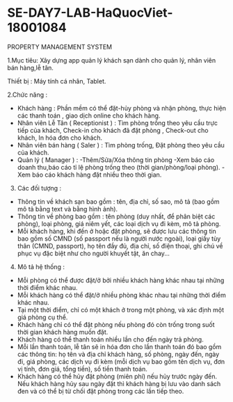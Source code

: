# SE-DAY7-LAB-HaQuocViet-18001084
PROPERTY MANAGEMENT SYSTEM

1.Mục tiêu: Xây dựng app quản lý khách sạn dành cho quản lý, nhân viên bán hàng,lễ tân. 

  Thiết bị : Máy tính cá nhân, Tablet.
  
2.Chức năng :

  + Khách hàng : Phần mềm có thể đặt-hủy phòng và nhận phòng, thực hiện các thanh toán , giao dịch online cho khách hàng.
  + Nhân viên Lễ Tân ( Receptionist ) : Tìm phòng trống theo yêu cầu trực tiếp của khách, Check-in cho khách đã đặt phòng , Check-out cho khách, In hóa đơn cho khách.
  + Nhân viên bán hàng ( Saler ) : Tìm phòng trống, Đặt phòng theo yêu cầu của khách.
  + Quản lý ( Manager ) : 
  -Thêm/Sửa/Xóa thông tin phòng 
  -Xem báo cáo doanh thu,báo cáo tỉ lệ phòng trống theo (thời gian/phòng/loại phòng).
  -Xem báo cáo khách hàng đặt nhiều theo thời gian.
  
  3. Các đối tượng :
  
  -	Thông tin về khách sạn bao gồm : tên, địa chỉ, số sao, mô tả (bao gồm mô tả bằng text và bằng hình ảnh).
  - Thông tin về phòng bao gồm :  tên phòng (duy nhất, để phân biệt các phòng), loại phòng, giá niêm yết, các loại dịch vụ đi kèm, mô tả phòng.
  -	Mỗi khách hàng, khi đến ở hoặc đặt phòng, sẽ được lưu các thông tin bao gồm số CMND (số passport nếu là người nước ngoài), loại giấy tùy thân (CMND, passport), họ tên đầy đủ, địa chỉ, số điện thoại, ghi chú về phục vụ đặc biệt như cho người khuyết tật, ăn chay...
  
  
  4. Mô tả hệ thống : 
  
-	Mỗi phòng có thể được đặt/ở bởi nhiều khách hàng khác nhau tại những thời điểm khác nhau.
-	Mỗi khách hàng có thể đặt/ở nhiều phòng khác nhau tại những thời điểm khác nhau.
-	Tại một thời điểm, chỉ có một khách ở trong một phòng, và xác định một giá phòng cụ thể.
-	Khách hàng chỉ có thể đặt phòng nếu phòng đó còn trống trong suốt thời gian khách hàng muốn đặt.
-	Khách hàng có thể thanh toán nhiều lần cho đến ngày trả phòng.
-	Mỗi lần thanh toán, lễ tân sẽ in hóa đơn cho lần thanh toán đó bao gồm các thông tin: họ tên và địa chỉ khách hàng, số phòng, ngày đến, ngày đi, giá phòng, các dịch vụ đi kèm (mỗi dịch vụ bao gồm tên dịch vụ, đơn vị tính, đơn giá, tổng tiền), số tiền thanh toán.
-	Khách hàng có thể hủy đặt phòng (miên phí) nếu hủy trước ngày đến. Nếu khách hàng hủy sau ngày đặt thì khách hàng bị lưu vào danh sách đen và có thể bị từ chối đặt phòng trong các lần tiếp theo.

  
  






